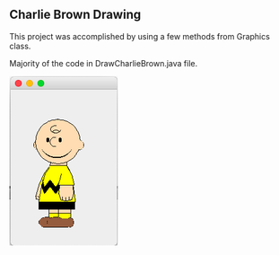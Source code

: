 ## Charlie Brown Drawing

This project was accomplished by using a few methods from Graphics class.

Majority of the code in DrawCharlieBrown.java file.

![Screenshot](cb.png)
